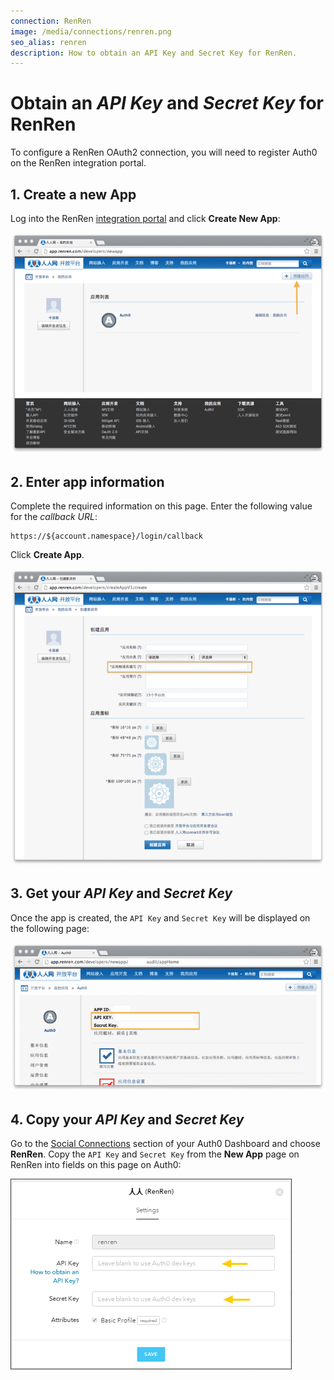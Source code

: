 ```yaml
---
connection: RenRen
image: /media/connections/renren.png
seo_alias: renren
description: How to obtain an API Key and Secret Key for RenRen.
---
```


# Obtain an *API Key* and *Secret Key* for RenRen

To configure a RenRen OAuth2 connection, you will need to register Auth0 on the RenRen integration portal.

## 1. Create a new App

Log into the RenRen [integration portal](http://app.renren.com/developers) and click **Create New App**:

![](/media/articles/connections/social/renren/renren-register-1.png)

## 2. Enter app information

Complete the required information on this page. Enter the following value for the *callback URL*:

	https://${account.namespace}/login/callback

Click **Create App**.

![](/media/articles/connections/social/renren/renren-register-2.png)

## 3. Get your *API Key* and *Secret Key*

Once the app is created, the `API Key` and `Secret Key` will be displayed on the following page:

![](/media/articles/connections/social/renren/renren-register-3.png)

## 4. Copy your *API Key* and *Secret Key*

Go to the [Social Connections](${manage_url}/#/connections/social) section of your Auth0 Dashboard and choose **RenRen**. Copy the `API Key` and `Secret Key` from the **New App** page on RenRen into fields on this page on Auth0:

![](/media/articles/connections/social/renren/renren-register-4.png)
